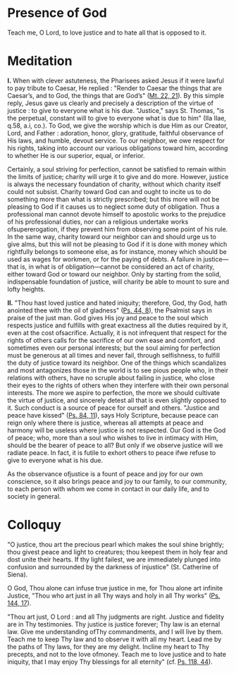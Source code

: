# Presence of God

Teach me, O Lord, to love justice and to hate all that is opposed to it.

# Meditation

**I.** When with clever astuteness, the Pharisees asked Jesus if it were lawful to pay tribute to Caesar, He replied : "Render to Caesar the things that are Caesar’s, and to God, the things that are God’s" ([Mt. 22, 21](https://vulgata.online/bible/Mt.22?ed=DR2&vfn=DR2.Mt.22.21:vs)). By this simple reply, Jesus gave us clearly and precisely a description of the virtue of justice : to give to everyone what is his due. "Justice," says St. Thomas, "is the perpetual, constant will to give to everyone what is due to him" (IIa IIae, q.58, a.i, co.). To God, we give the worship which is due Him as our Creator, Lord, and Father : adoration, honor, glory, gratitude, faithful observance of His laws, and humble, devout service. To our neighbor, we owe respect for his rights, taking into account our various obligations toward him, according to whether He is our superior, equal, or inferior.

Certainly, a soul striving for perfection, cannot be satisfied to remain within the limits of justice; charity will urge it to give and do more. However, justice is always the necessary foundation of charity, without which charity itself could not subsist. Charity toward God can and ought to incite us to do something more than what is strictly prescribed; but this more will not be pleasing to God if it causes us to neglect some duty of obligation. Thus a professional man cannot devote himself to apostolic works to the prejudice of his professional duties, nor can a religious undertake works ofsupererogation, if they prevent him from observing some point of his rule. In the same way, charity toward our neighbor can and should urge us to give alms, but this will not be pleasing to God if it is done with money which rightfully belongs to someone else, as for instance, money which should be used as wages for workmen, or for the paying of debts. A failure in justice—that is, in what is of obligation—cannot be considered an act of charity, either toward God or toward our neighbor. Only by starting from the solid, indispensable foundation of justice, will charity be able to mount to sure and lofty heights.

**II.** "Thou hast loved justice and hated iniquity; therefore, God, thy God, hath anointed thee with the oil of gladness" ([Ps. 44, 8](https://vulgata.online/bible/Ps.44?ed=DR2&vfn=DR2.Ps.44.8:vs)), the Psalmist says in praise of the just man. God gives His joy and peace to the soul which respects justice and fulfills with great exactness all the duties required by it, even at the cost ofsacrifice. Actually, it is not infrequent that respect for the rights of others calls for the sacrifice of our own ease and comfort, and sometimes even our personal interests; but the soul aiming for perfection must be generous at all times and never fail, through selfishness, to fulfill the duty of justice toward its neighbor. One of the things which scandalizes and most antagonizes those in the world is to see pious people who, in their relations with others, have no scruple about failing in justice, who close their eyes to the rights of others when they interfere with their own personal interests. The more we aspire to perfection, the more we should cultivate the virtue of justice, and sincerely detest all that is even slightly opposed to it. Such conduct is a source of peace for ourself and others. "Justice and peace have kissed" ([Ps. 84, 11](https://vulgata.online/bible/Ps.84?ed=DR2&vfn=DR2.Ps.84.11:vs)), says Holy Scripture, because peace can reign only where there is justice, whereas all attempts at peace and harmony will be useless where justice is not respected. Our God is the God of peace; who, more than a soul who wishes to live in intimacy with Him, should be the bearer of peace to all? But only if we observe justice will we radiate peace. In fact, it is futile to exhort others to peace ifwe refuse to give to everyone what is his due.

As the observance ofjustice is a fount of peace and joy for our own conscience, so it also brings peace and joy to our family, to our community, to each person with whom we come in contact in our daily life, and to society in general.

# Colloquy

"O justice, thou art the precious pearl which makes the soul shine brightly; thou givest peace and light to creatures; thou keepest them in holy fear and dost unite their hearts. If thy light failest, we are immediately plunged into confusion and surrounded by the darkness of injustice" (St. Catherine
of Siena).

O God, Thou alone can infuse true justice in me, for Thou alone art infinite Justice, "Thou who art just in all Thy ways and holy in all Thy works" ([Ps. 144, 17](https://vulgata.online/bible/Ps.144?ed=DR2&vfn=DR2.Ps.144.17:vs)).

"Thou art just, O Lord : and all Thy judgments are right. Justice and fidelity are in Thy testimonies. Thy justice is justice forever; Thy law is an eternal law. Give me understanding ofThy commandments, and I will live by them. Teach me to keep Thy law and to observe it with all my heart. Lead me by the paths of Thy laws, for they are my delight. Incline my heart to Thy precepts, and not to the love ofmoney. Teach me to love justice and to hate iniquity, that I may enjoy Thy blessings for all eternity" (cf. [Ps. 118, 44](https://vulgata.online/bible/Ps.118?ed=DR2&vfn=DR2.Ps.118.44:vs)).
